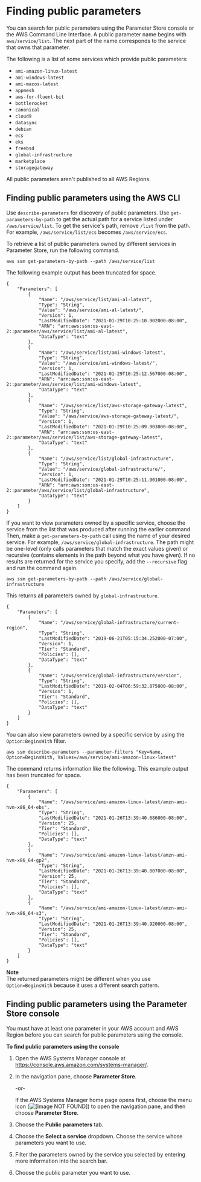# Finding public parameters<a name="parameter-store-finding-public-parameters"></a>

You can search for public parameters using the Parameter Store console or the AWS Command Line Interface\. A public parameter name begins with `aws/service/list`\. The next part of the name corresponds to the service that owns that parameter\. 

The following is a list of some services which provide public parameters:
+ `ami-amazon-linux-latest`
+ `ami-windows-latest`
+ `ami-macos-latest`
+ `appmesh`
+ `aws-for-fluent-bit`
+ `bottlerocket`
+ `canonical`
+ `cloud9`
+ `datasync`
+ `debian`
+ `ecs`
+ `eks`
+ `freebsd`
+ `global-infrastructure`
+ `marketplace`
+ `storagegateway`

All public parameters aren't published to all AWS Regions\.

## Finding public parameters using the AWS CLI<a name="paramstore-discover-public-cli"></a>

Use `describe-parameters` for discovery of public parameters\. Use `get-parameters-by-path` to get the actual path for a service listed under `/aws/service/list`\. To get the service's path, remove `/list` from the path\. For example, `/aws/service/list/ecs` becomes `/aws/service/ecs`\.

To retrieve a list of public parameters owned by different services in Parameter Store, run the following command\.

```
aws ssm get-parameters-by-path --path /aws/service/list
```

The following example output has been truncated for space\.

```
{
    "Parameters": [
        {
            "Name": "/aws/service/list/ami-al-latest",
            "Type": "String",
            "Value": "/aws/service/ami-al-latest/",
            "Version": 1,
            "LastModifiedDate": "2021-01-29T10:25:10.902000-08:00",
            "ARN": "arn:aws:ssm:us-east-2::parameter/aws/service/list/ami-al-latest",
            "DataType": "text"
        },
        {
            "Name": "/aws/service/list/ami-windows-latest",
            "Type": "String",
            "Value": "/aws/service/ami-windows-latest/",
            "Version": 1,
            "LastModifiedDate": "2021-01-29T10:25:12.567000-08:00",
            "ARN": "arn:aws:ssm:us-east-2::parameter/aws/service/list/ami-windows-latest",
            "DataType": "text"
        },
        {
            "Name": "/aws/service/list/aws-storage-gateway-latest",
            "Type": "String",
            "Value": "/aws/service/aws-storage-gateway-latest/",
            "Version": 1,
            "LastModifiedDate": "2021-01-29T10:25:09.903000-08:00",
            "ARN": "arn:aws:ssm:us-east-2::parameter/aws/service/list/aws-storage-gateway-latest",
            "DataType": "text"
        },
        {
            "Name": "/aws/service/list/global-infrastructure",
            "Type": "String",
            "Value": "/aws/service/global-infrastructure/",
            "Version": 1,
            "LastModifiedDate": "2021-01-29T10:25:11.901000-08:00",
            "ARN": "arn:aws:ssm:us-east-2::parameter/aws/service/list/global-infrastructure",
            "DataType": "text"
        }
    ]
}
```

If you want to view parameters owned by a specific service, choose the service from the list that was produced after running the earlier command\. Then, make a `get-parameters-by-path` call using the name of your desired service\. For example, `/aws/service/global-infrastructure`\. The path might be one\-level \(only calls parameters that match the exact values given\) or recursive \(contains elements in the path beyond what you have given\)\. If no results are returned for the service you specify, add the `--recursive` flag and run the command again\.

```
aws ssm get-parameters-by-path --path /aws/service/global-infrastructure
```

 This returns all parameters owned by `global-infrastructure`\. 

```
{
    "Parameters": [
        {
            "Name": "/aws/service/global-infrastructure/current-region",
            "Type": "String",
            "LastModifiedDate": "2019-06-21T05:15:34.252000-07:00",
            "Version": 1,
            "Tier": "Standard",
            "Policies": [],
            "DataType": "text"
        },
        {
            "Name": "/aws/service/global-infrastructure/version",
            "Type": "String",
            "LastModifiedDate": "2019-02-04T06:59:32.875000-08:00",
            "Version": 1,
            "Tier": "Standard",
            "Policies": [],
            "DataType": "text"
        }
    ]
}
```

You can also view parameters owned by a specific service by using the `Option:BeginsWith` filter\.

```
aws ssm describe-parameters --parameter-filters "Key=Name, Option=BeginsWith, Values=/aws/service/ami-amazon-linux-latest"
```

The command returns information like the following\. This example output has been truncated for space\.

```
{
    "Parameters": [
        {
            "Name": "/aws/service/ami-amazon-linux-latest/amzn-ami-hvm-x86_64-ebs",
            "Type": "String",
            "LastModifiedDate": "2021-01-26T13:39:40.686000-08:00",
            "Version": 25,
            "Tier": "Standard",
            "Policies": [],
            "DataType": "text"
        },
        {
            "Name": "/aws/service/ami-amazon-linux-latest/amzn-ami-hvm-x86_64-gp2",
            "Type": "String",
            "LastModifiedDate": "2021-01-26T13:39:40.807000-08:00",
            "Version": 25,
            "Tier": "Standard",
            "Policies": [],
            "DataType": "text"
        },
        {
            "Name": "/aws/service/ami-amazon-linux-latest/amzn-ami-hvm-x86_64-s3",
            "Type": "String",
            "LastModifiedDate": "2021-01-26T13:39:40.920000-08:00",
            "Version": 25,
            "Tier": "Standard",
            "Policies": [],
            "DataType": "text"
        }
    ]
}
```

**Note**  
The returned parameters might be different when you use `Option=BeginsWith` because it uses a different search pattern\.

## Finding public parameters using the Parameter Store console<a name="paramstore-discover-public-console"></a>

You must have at least one parameter in your AWS account and AWS Region before you can search for public parameters using the console\.

**To find public parameters using the console**

1. Open the AWS Systems Manager console at [https://console\.aws\.amazon\.com/systems\-manager/](https://console.aws.amazon.com/systems-manager/)\.

1. In the navigation pane, choose **Parameter Store**\.

   \-or\-

   If the AWS Systems Manager home page opens first, choose the menu icon \(![\[Image NOT FOUND\]](http://docs.aws.amazon.com/systems-manager/latest/userguide/images/menu-icon-small.png)\) to open the navigation pane, and then choose **Parameter Store**\.

1. Choose the **Public parameters** tab\.

1. Choose the **Select a service** dropdown\. Choose the service whose parameters you want to use\.

1. Filter the parameters owned by the service you selected by entering more information into the search bar\.

1. Choose the public parameter you want to use\. 